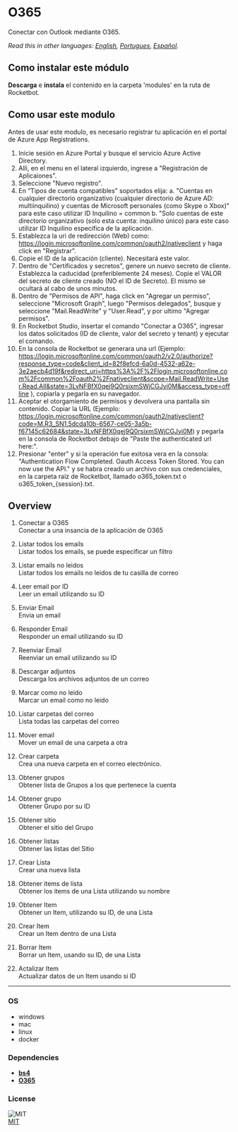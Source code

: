 # O365
  
Conectar con Outlook mediante O365.  

*Read this in other languages: [English](README.md), [Portugues](README_pr.md), [Español](README_es.md).*

## Como instalar este módulo
  
__Descarga__ e __instala__ el contenido en la carpeta 'modules' en la ruta de Rocketbot.  

## Como usar este modulo

Antes de usar este modulo, es necesario registrar tu aplicación en el portal de Azure App Registrations. 

1. Inicie sesión en Azure Portal y busque el servicio Azure Active Directory.
2. Alli, en el menu en el lateral izquierdo, ingrese a "Registración de Aplicaiones".
3. Seleccione "Nuevo registro".
4. En “Tipos de cuenta compatibles” soportados elija:
    a. "Cuentas en cualquier directorio organizativo (cualquier directorio de Azure AD: multiinquilino) y cuentas de Microsoft personales (como Skype o Xbox)" para este caso utilizar  ID Inquilino = common
    b. "Solo cuentas de este directorio organizativo (solo esta cuenta: inquilino único) para este caso utilizar ID Inquilino especifica de la aplicación.
5. Establezca la uri de redirección (Web) como: https://login.microsoftonline.com/common/oauth2/nativeclient y haga click en "Registrar".
6. Copie el ID de la aplicación (cliente). Necesitará este valor.
7. Dentro de "Certificados y secretos", genere un nuevo secreto de cliente. Establezca la caducidad (preferiblemente 24 meses). Copie el VALOR del secreto de cliente creado (NO el ID de Secreto). El mismo se ocultará al cabo de unos minutos.
8. Dentro de "Permisos de API", haga click en "Agregar un permiso", seleccione "Microsoft Graph", luego "Permisos delegados", busque y seleccione "Mail.ReadWrite" y "User.Read", y por ultimo "Agregar permisos".
9. En Rocketbot Studio, insertar el comando "Conectar a O365", ingresar los datos solicitados (ID de cliente, valor del secreto y tenant) y ejecutar el comando.
10. En la consola de Rocketbot se generara una url (Ejemplo: https://login.microsoftonline.com/common/oauth2/v2.0/authorize?response_type=code&client_id=82f8efcd-6a0d-4532-a62e-3e2aecb4d19f&redirect_uri=https%3A%2F%2Flogin.microsoftonline.com%2Fcommon%2Foauth2%2Fnativeclient&scope=Mail.ReadWrite+User.Read.All&state=3LvNFBfX0qej9Q0rsixmSWjCGJyi0M&access_type=offline ), copiarla y pegarla en su navegador.
11. Aceptar el otorgamiento de permisos y devolvera una pantalla sin contenido. Copiar la URL (Ejemplo: https://login.microsoftonline.com/common/oauth2/nativeclient?code=M.R3_SN1.5dcda10b-6567-ce05-3a5b-f67145c62684&state=3LvNFBfX0qej9Q0rsixmSWjCGJyi0M) y pegarla en la consola de Rocketbot debajo de "Paste the authenticated url here:".
12. Presionar "enter" y si la operación fue exitosa vera en la consola: "Authentication Flow Completed. Oauth Access Token Stored. You can now use the API." y se habra creado un archivo con sus credenciales, en la carpeta raiz de Rocketbot, llamado o365_token.txt o o365_token_{session}.txt.


## Overview


1. Conectar a O365  
Conectar a una insancia de la aplicación de O365

2. Listar todos los emails  
Listar todos los emails, se puede especificar un filtro

3. Listar emails no leidos  
Listar todos los emails no leidos de tu casilla de correo

4. Leer email por ID  
Leer un email utilizando su ID

5. Enviar Email  
Envia un email

6. Responder Email  
Responder un email utilizando su ID

7. Reenviar Email  
Reenviar un email utilizando su ID

8. Descargar adjuntos  
Descarga los archivos adjuntos de un correo

9. Marcar como no leido  
Marcar un email como no leido

10. Listar carpetas del correo  
Lista todas las carpetas del correo

11. Mover email  
Mover un email de una carpeta a otra

12. Crear carpeta  
Crea una nueva carpeta en el correo electrónico.

13. Obtener grupos  
Obtener lista de Grupos a los que pertenece la cuenta

14. Obtener grupo  
Obtener Grupo por su ID

15. Obtener sitio  
Obtener el sitio del Grupo

16. Obtener listas  
Obtener las listas del Sitio

17. Crear Lista  
Crear una nueva lista

18. Obtener items de lista  
Obtener los items de una Lista utilizando su nombre

19. Obtener Item  
Obtener un Item, utilizando su ID, de una Lista

20. Crear Item  
Crear un Item dentro de una Lista

21. Borrar Item  
Borrar un Item, usando su ID, de una Lista

22. Actalizar Item  
Actualizar datos de un Item usando si ID  




----
### OS

- windows
- mac
- linux
- docker

### Dependencies
- [**bs4**](https://pypi.org/project/bs4/)
- [**O365**](https://pypi.org/project/O365/)
### License
  
![MIT](https://camo.githubusercontent.com/107590fac8cbd65071396bb4d04040f76cde5bde/687474703a2f2f696d672e736869656c64732e696f2f3a6c6963656e73652d6d69742d626c75652e7376673f7374796c653d666c61742d737175617265)  
[MIT](http://opensource.org/licenses/mit-license.ph)